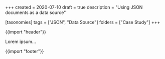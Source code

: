 +++
created = 2020-07-10
draft = true
description = "Using JSON documents as a data source"

[taxonomies]
tags = ["JSON", "Data Source"]
folders = ["Case Study"]
+++

{{import "header"}}

Lorem ipsum...

{{import "footer"}}
